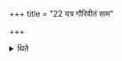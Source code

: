 +++
title = "22 यत्र गौरिवीतं साम"

+++

<details><summary>थिते</summary>

यत्र गौरिवीतं साम तद्बहूनतिग्राह्यान्गृह्णाति २२
</details>
